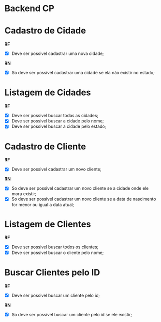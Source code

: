 # Backend CP

# Cadastro de Cidade

**RF**

- [x] Deve ser possivel cadastrar uma nova cidade;

**RN**

- [x] So deve ser possivel cadastrar uma cidade se ela não existir no estado;

# Listagem de Cidades

**RF**

- [x] Deve ser possivel buscar todas as cidades;
- [x] Deve ser possivel buscar a cidade pelo nome;
- [x] Deve ser possivel buscar a cidade pelo estado;

# Cadastro de Cliente

**RF**

- [x] Deve ser possivel cadastrar um novo cliente;

**RN**

- [x] So deve ser possivel cadastrar um novo cliente se a cidade onde ele mora existir;
- [x] So deve ser possivel cadastrar um novo cliente se a data de nascimento for menor ou igual a data atual;

# Listagem de Clientes

**RF**

- [x] Deve ser possivel buscar todos os clientes;
- [x] Deve ser possivel buscar o cliente pelo nome;

# Buscar Clientes pelo ID

**RF**

- [x] Deve ser possivel buscar um cliente pelo id;

**RN**

- [x] So deve ser possivel buscar um cliente pelo id se ele existir;
